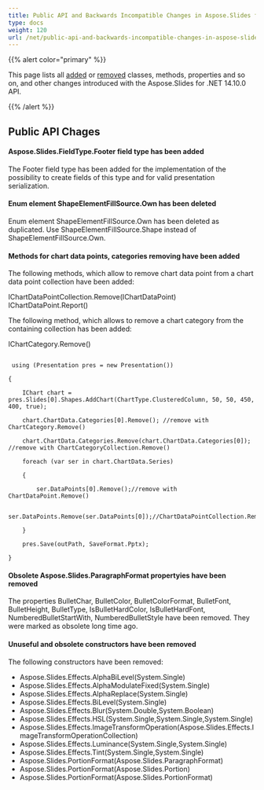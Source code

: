 ```yaml
---
title: Public API and Backwards Incompatible Changes in Aspose.Slides for .NET 14.10.0
type: docs
weight: 120
url: /net/public-api-and-backwards-incompatible-changes-in-aspose-slides-for-net-14-10-0/
---
```


{{% alert color="primary" %}} 

This page lists all [added](/slides/net/public-api-and-backwards-incompatible-changes-in-aspose-slides-for-net-14-10-0/) or [removed](/slides/net/public-api-and-backwards-incompatible-changes-in-aspose-slides-for-net-14-10-0/) classes, methods, properties and so on, and other changes introduced with the Aspose.Slides for .NET 14.10.0 API.

{{% /alert %}} 
## **Public API Chages**
#### **Aspose.Slides.FieldType.Footer field type has been added**
The Footer field type has been added for the implementation of the possibility to create fields of this type and for valid presentation serialization.
#### **Enum element ShapeElementFillSource.Own has been deleted**
Enum element ShapeElementFillSource.Own has been deleted as duplicated. Use ShapeElementFillSource.Shape instead of ShapeElementFillSource.Own.
#### **Methods for chart data points, categories removing have been added**
The following methods, which allow to remove chart data point from a chart data point collection have been added:

IChartDataPointCollection.Remove(IChartDataPoint)
IChartDataPoint.Report()

The following method, which allows to remove a chart category from the containing collection has been added:

IChartCategory.Remove()

```

 using (Presentation pres = new Presentation())

{

    IChart chart = pres.Slides[0].Shapes.AddChart(ChartType.ClusteredColumn, 50, 50, 450, 400, true);

    chart.ChartData.Categories[0].Remove(); //remove with ChartCategory.Remove()

    chart.ChartData.Categories.Remove(chart.ChartData.Categories[0]); //remove with ChartCategoryCollection.Remove()

    foreach (var ser in chart.ChartData.Series)

    {

        ser.DataPoints[0].Remove();//remove with ChartDataPoint.Remove()

        ser.DataPoints.Remove(ser.DataPoints[0]);//ChartDataPointCollection.Remove()

    }

    pres.Save(outPath, SaveFormat.Pptx);

}

```
#### **Obsolete Aspose.Slides.ParagraphFormat propertyies have been removed**
The properties BulletChar, BulletColor, BulletColorFormat, BulletFont, BulletHeight, BulletType, IsBulletHardColor, IsBulletHardFont, NumberedBulletStartWith, NumberedBulletStyle have been removed. They were marked as obsolete long time ago.
#### **Unuseful and obsolete constructors have been removed**
The following constructors have been removed:

- Aspose.Slides.Effects.AlphaBiLevel(System.Single)
- Aspose.Slides.Effects.AlphaModulateFixed(System.Single)
- Aspose.Slides.Effects.AlphaReplace(System.Single)
- Aspose.Slides.Effects.BiLevel(System.Single)
- Aspose.Slides.Effects.Blur(System.Double,System.Boolean)
- Aspose.Slides.Effects.HSL(System.Single,System.Single,System.Single)
- Aspose.Slides.Effects.ImageTransformOperation(Aspose.Slides.Effects.ImageTransformOperationCollection)
- Aspose.Slides.Effects.Luminance(System.Single,System.Single)
- Aspose.Slides.Effects.Tint(System.Single,System.Single)
- Aspose.Slides.PortionFormat(Aspose.Slides.ParagraphFormat)
- Aspose.Slides.PortionFormat(Aspose.Slides.Portion)
- Aspose.Slides.PortionFormat(Aspose.Slides.PortionFormat)
